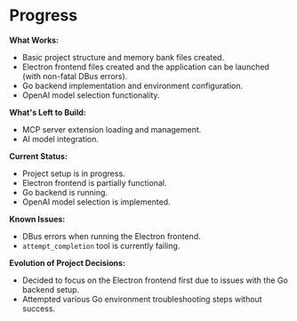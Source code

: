 # Progress

**What Works:**

*   Basic project structure and memory bank files created.
*   Electron frontend files created and the application can be launched (with non-fatal DBus errors).
*   Go backend implementation and environment configuration.
*   OpenAI model selection functionality.

**What's Left to Build:**

*   MCP server extension loading and management.
*   AI model integration.

**Current Status:**

*   Project setup is in progress.
*   Electron frontend is partially functional.
*   Go backend is running.
*   OpenAI model selection is implemented.

**Known Issues:**

*   DBus errors when running the Electron frontend.
*   `attempt_completion` tool is currently failing.

**Evolution of Project Decisions:**

*   Decided to focus on the Electron frontend first due to issues with the Go backend setup.
*   Attempted various Go environment troubleshooting steps without success.
